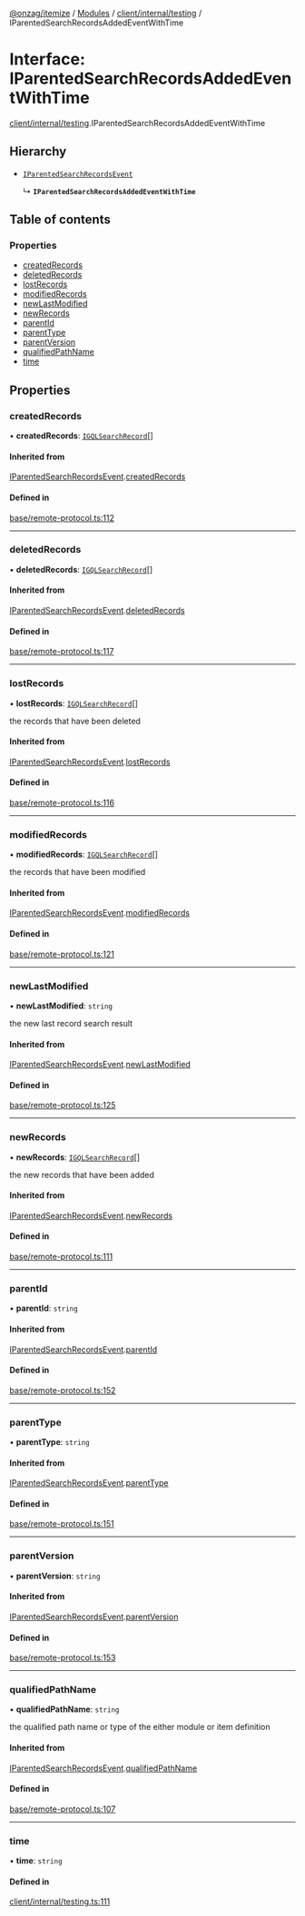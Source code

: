 [@onzag/itemize](../README.md) / [Modules](../modules.md) / [client/internal/testing](../modules/client_internal_testing.md) / IParentedSearchRecordsAddedEventWithTime

# Interface: IParentedSearchRecordsAddedEventWithTime

[client/internal/testing](../modules/client_internal_testing.md).IParentedSearchRecordsAddedEventWithTime

## Hierarchy

- [`IParentedSearchRecordsEvent`](base_remote_protocol.IParentedSearchRecordsEvent.md)

  ↳ **`IParentedSearchRecordsAddedEventWithTime`**

## Table of contents

### Properties

- [createdRecords](client_internal_testing.IParentedSearchRecordsAddedEventWithTime.md#createdrecords)
- [deletedRecords](client_internal_testing.IParentedSearchRecordsAddedEventWithTime.md#deletedrecords)
- [lostRecords](client_internal_testing.IParentedSearchRecordsAddedEventWithTime.md#lostrecords)
- [modifiedRecords](client_internal_testing.IParentedSearchRecordsAddedEventWithTime.md#modifiedrecords)
- [newLastModified](client_internal_testing.IParentedSearchRecordsAddedEventWithTime.md#newlastmodified)
- [newRecords](client_internal_testing.IParentedSearchRecordsAddedEventWithTime.md#newrecords)
- [parentId](client_internal_testing.IParentedSearchRecordsAddedEventWithTime.md#parentid)
- [parentType](client_internal_testing.IParentedSearchRecordsAddedEventWithTime.md#parenttype)
- [parentVersion](client_internal_testing.IParentedSearchRecordsAddedEventWithTime.md#parentversion)
- [qualifiedPathName](client_internal_testing.IParentedSearchRecordsAddedEventWithTime.md#qualifiedpathname)
- [time](client_internal_testing.IParentedSearchRecordsAddedEventWithTime.md#time)

## Properties

### createdRecords

• **createdRecords**: [`IGQLSearchRecord`](gql_querier.IGQLSearchRecord.md)[]

#### Inherited from

[IParentedSearchRecordsEvent](base_remote_protocol.IParentedSearchRecordsEvent.md).[createdRecords](base_remote_protocol.IParentedSearchRecordsEvent.md#createdrecords)

#### Defined in

[base/remote-protocol.ts:112](https://github.com/onzag/itemize/blob/a24376ed/base/remote-protocol.ts#L112)

___

### deletedRecords

• **deletedRecords**: [`IGQLSearchRecord`](gql_querier.IGQLSearchRecord.md)[]

#### Inherited from

[IParentedSearchRecordsEvent](base_remote_protocol.IParentedSearchRecordsEvent.md).[deletedRecords](base_remote_protocol.IParentedSearchRecordsEvent.md#deletedrecords)

#### Defined in

[base/remote-protocol.ts:117](https://github.com/onzag/itemize/blob/a24376ed/base/remote-protocol.ts#L117)

___

### lostRecords

• **lostRecords**: [`IGQLSearchRecord`](gql_querier.IGQLSearchRecord.md)[]

the records that have been deleted

#### Inherited from

[IParentedSearchRecordsEvent](base_remote_protocol.IParentedSearchRecordsEvent.md).[lostRecords](base_remote_protocol.IParentedSearchRecordsEvent.md#lostrecords)

#### Defined in

[base/remote-protocol.ts:116](https://github.com/onzag/itemize/blob/a24376ed/base/remote-protocol.ts#L116)

___

### modifiedRecords

• **modifiedRecords**: [`IGQLSearchRecord`](gql_querier.IGQLSearchRecord.md)[]

the records that have been modified

#### Inherited from

[IParentedSearchRecordsEvent](base_remote_protocol.IParentedSearchRecordsEvent.md).[modifiedRecords](base_remote_protocol.IParentedSearchRecordsEvent.md#modifiedrecords)

#### Defined in

[base/remote-protocol.ts:121](https://github.com/onzag/itemize/blob/a24376ed/base/remote-protocol.ts#L121)

___

### newLastModified

• **newLastModified**: `string`

the new last record search result

#### Inherited from

[IParentedSearchRecordsEvent](base_remote_protocol.IParentedSearchRecordsEvent.md).[newLastModified](base_remote_protocol.IParentedSearchRecordsEvent.md#newlastmodified)

#### Defined in

[base/remote-protocol.ts:125](https://github.com/onzag/itemize/blob/a24376ed/base/remote-protocol.ts#L125)

___

### newRecords

• **newRecords**: [`IGQLSearchRecord`](gql_querier.IGQLSearchRecord.md)[]

the new records that have been added

#### Inherited from

[IParentedSearchRecordsEvent](base_remote_protocol.IParentedSearchRecordsEvent.md).[newRecords](base_remote_protocol.IParentedSearchRecordsEvent.md#newrecords)

#### Defined in

[base/remote-protocol.ts:111](https://github.com/onzag/itemize/blob/a24376ed/base/remote-protocol.ts#L111)

___

### parentId

• **parentId**: `string`

#### Inherited from

[IParentedSearchRecordsEvent](base_remote_protocol.IParentedSearchRecordsEvent.md).[parentId](base_remote_protocol.IParentedSearchRecordsEvent.md#parentid)

#### Defined in

[base/remote-protocol.ts:152](https://github.com/onzag/itemize/blob/a24376ed/base/remote-protocol.ts#L152)

___

### parentType

• **parentType**: `string`

#### Inherited from

[IParentedSearchRecordsEvent](base_remote_protocol.IParentedSearchRecordsEvent.md).[parentType](base_remote_protocol.IParentedSearchRecordsEvent.md#parenttype)

#### Defined in

[base/remote-protocol.ts:151](https://github.com/onzag/itemize/blob/a24376ed/base/remote-protocol.ts#L151)

___

### parentVersion

• **parentVersion**: `string`

#### Inherited from

[IParentedSearchRecordsEvent](base_remote_protocol.IParentedSearchRecordsEvent.md).[parentVersion](base_remote_protocol.IParentedSearchRecordsEvent.md#parentversion)

#### Defined in

[base/remote-protocol.ts:153](https://github.com/onzag/itemize/blob/a24376ed/base/remote-protocol.ts#L153)

___

### qualifiedPathName

• **qualifiedPathName**: `string`

the qualified path name or type of the either module or item definition

#### Inherited from

[IParentedSearchRecordsEvent](base_remote_protocol.IParentedSearchRecordsEvent.md).[qualifiedPathName](base_remote_protocol.IParentedSearchRecordsEvent.md#qualifiedpathname)

#### Defined in

[base/remote-protocol.ts:107](https://github.com/onzag/itemize/blob/a24376ed/base/remote-protocol.ts#L107)

___

### time

• **time**: `string`

#### Defined in

[client/internal/testing.ts:111](https://github.com/onzag/itemize/blob/a24376ed/client/internal/testing.ts#L111)
